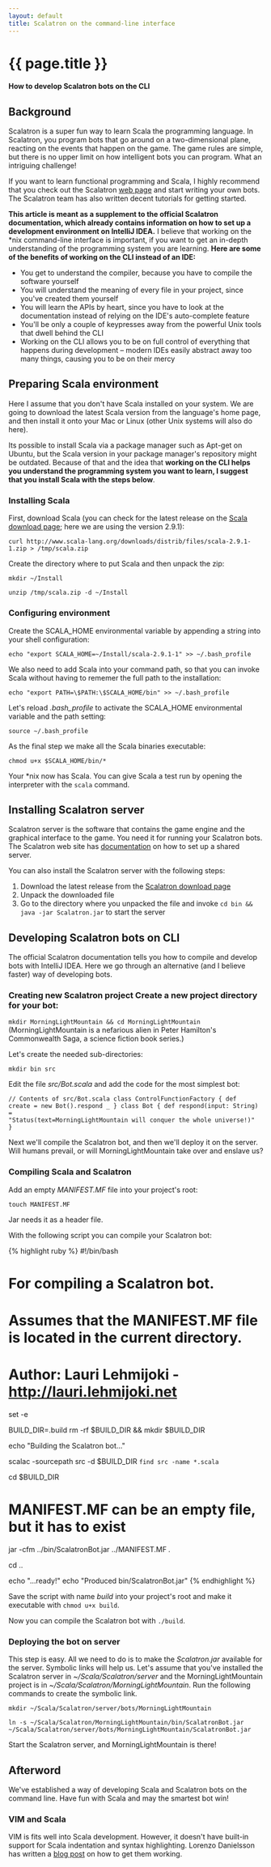 ```yaml
---
layout: default
title: Scalatron on the command-line interface
---
```

# {{ page.title }}

#### How to develop Scalatron bots on the CLI

## Background

Scalatron is a super fun way to learn Scala the programming language. In
Scalatron, you program bots that go around on a two-dimensional plane, reacting
on the events that happen on the game. The game rules are simple, but there is
no upper limit on how intelligent bots you can program. What an intriguing
challenge!

If you want to learn functional programming and Scala, I highly recommend that
you check out the Scalatron [web page](http://scalatron.wordpress.com) and start
writing your own bots. The Scalatron team has also written decent tutorials for
getting started.

**This article is meant as a supplement to the official Scalatron documentation,
which already contains information on how to set up a development environment on
IntelliJ IDEA.** I believe that working on the \*nix command-line interface is
important, if you want to get an in-depth understanding of the programming
system you are learning. **Here are some of the benefits of working on the CLI
instead of an IDE:**

* You get to understand the compiler, because you have to compile the software
  yourself
* You will understand the meaning of every file in your project, since you've
  created them yourself
* You will learn the APIs by heart, since you have to look at the documentation
  instead of relying on the IDE's auto-complete feature
* You'll be only a couple of keypresses away from the powerful Unix tools that
  dwell behind the CLI
* Working on the CLI allows you to be on full control of everything that happens
  during development – modern IDEs easily abstract away too many things, causing
  you to be on their mercy

## Preparing Scala environment

Here I assume that you don't have Scala installed on your system. We are going
to download the latest Scala version from the language's home page, and then
install it onto your Mac or Linux (other Unix systems will also do here).

Its possible to install Scala via a package manager such as Apt-get on Ubuntu,
but the Scala version in your package manager's repository might be outdated.
Because of that and the idea that **working on the CLI helps you understand the
programming system you want to learn, I suggest that you install Scala with the
steps below**.

### Installing Scala

First, download Scala (you can check for the latest release on the [Scala
download page](http://www.scala-lang.org/downloads); here we are using the
version 2.9.1):

`curl http://www.scala-lang.org/downloads/distrib/files/scala-2.9.1-1.zip >
/tmp/scala.zip`

Create the directory where to put Scala and then unpack the zip:

`mkdir ~/Install`

`unzip /tmp/scala.zip -d ~/Install`

### Configuring environment

Create the SCALA\_HOME environmental variable by appending a string into your
shell configuration:

`echo "export SCALA_HOME=~/Install/scala-2.9.1-1" >> ~/.bash_profile`

We also need to add Scala into your command path, so that you can invoke Scala
without having to rememer the full path to the installation:

`echo "export PATH=\$PATH:\$SCALA_HOME/bin" >> ~/.bash_profile`

Let's reload *.bash_profile* to activate the SCALA\_HOME environmental variable
and the path setting:

`source ~/.bash_profile`

As the final step we make all the Scala binaries executable:

`chmod u+x $SCALA_HOME/bin/*`

Your \*nix now has Scala. You can give Scala a test run by opening the
interpreter with the `scala` command.

## Installing Scalatron server

Scalatron server is the software that contains the game engine and the graphical
interface to the game. You need it for running your Scalatron bots. The
Scalatron web site has [documentation](http://scalatron.wordpress.com/download)
on how to set up a shared server.

You can also install the Scalatron server with the following steps:

1. Download the latest release from the [Scalatron download
   page](http://scalatron.wordpress.com/download)
2. Unpack the downloaded file
3. Go to the directory where you unpacked the file and invoke `cd bin && java
   -jar Scalatron.jar` to start the server

## Developing Scalatron bots on CLI

The official Scalatron documentation tells you how to compile and develop bots
with IntelliJ IDEA. Here we go through an alternative (and I believe faster) way
of developing bots.

### Creating new Scalatron project Create a new project directory for your bot:

`mkdir MorningLightMountain && cd MorningLightMountain` (MorningLightMountain is
a nefarious alien in Peter Hamilton's Commonwealth Saga, a science fiction book
series.)

Let's create the needed sub-directories:

`mkdir bin src`

Edit the file *src/Bot.scala* and add the code for the most simplest bot:

<pre><code>// Contents of src/Bot.scala class ControlFunctionFactory { def
create = new Bot().respond _ } class Bot { def respond(input: String) =
"Status(text=MorningLightMountain will conquer the whole universe!)"
}</code></pre>

Next we'll compile the Scalatron bot, and then we'll deploy it on the server.
Will humans prevail, or will MorningLightMountain take over and enslave us?

### Compiling Scala and Scalatron

Add an empty *MANIFEST.MF* file into your project's root:

`touch MANIFEST.MF`

Jar needs it as a header file.

With the following script you can compile your Scalatron bot:

{% highlight ruby %}
#!/bin/bash
# For compiling a Scalatron bot.
# Assumes that the MANIFEST.MF file is located in the current directory.
# Author: Lauri Lehmijoki - http://lauri.lehmijoki.net
set -e

BUILD_DIR=.build
rm -rf $BUILD_DIR && mkdir $BUILD_DIR

echo "Building the Scalatron bot..."

scalac -sourcepath src -d $BUILD_DIR `find src -name *.scala`

cd $BUILD_DIR

# MANIFEST.MF can be an empty file, but it has to exist
jar -cfm ../bin/ScalatronBot.jar ../MANIFEST.MF *.*

cd ..

echo "...ready!"
echo "Produced bin/ScalatronBot.jar"
{% endhighlight %}

Save the script with name *build* into your project's root and make it
executable with `chmod u+x build`.

Now you can compile the Scalatron bot with `./build`.

### Deploying the bot on server

This step is easy. All we need to do is to make the *Scalatron.jar* available
for the server. Symbolic links will help us. Let's assume that you've installed
  the Scalatron server in *~/Scala/Scalatron/server* and the
  MorningLightMountain project is in *~/Scala/Scalatron/MorningLightMountain*.
  Run the following commands to create the symbolic link.

`mkdir ~/Scala/Scalatron/server/bots/MorningLightMountain`

`ln -s ~/Scala/Scalatron/MorningLightMountain/bin/ScalatronBot.jar
~/Scala/Scalatron/server/bots/MorningLightMountain/ScalatronBot.jar`

Start the Scalatron server, and MorningLightMountain is there!

## Afterword

We've established a way of developing Scala and Scalatron bots on the command
line. Have fun with Scala and may the smartest bot win!

### VIM and Scala

VIM is fits well into Scala development. However, it doesn't have built-in
support for Scala indentation and syntax highlighting. Lorenzo Danielsson has
written a [blog
post](http://lorenzod8n.wordpress.com/2008/01/11/getting-scala-syntax-hightlighting-to-work-in-vim)
on how to get them working.
